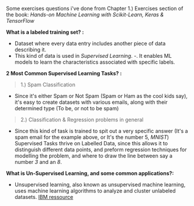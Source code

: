 Some exercises questions i've done from Chapter 1.) Exercises section of the book:
*Hands-on Machine Learning with Scikit-Learn, Keras & TensorFlow*

**What is a labeled training set? :**
- Dataset where every data entry includes another piece of data describing it.
- This kind of data is used in *Supervised Learning*.
-. It enables ML models to learn the characteristics associated with specific labels.

**2 Most Common Supervised Learning Tasks? :**
> 1.) Spam Classification
- Since it's either Spam or Not Spam (Spam or Ham as the cool kids say), it's easy to create datasets with various emails, along with their determined type (To be, or not to be spam)

>2.) Classification & Regression problems in general
- Since this kind of task is trained to spit out a very specific answer (It's a spam email for the example above, or It's the number 5, *MNIST*) Supervised Tasks thrive on Labelled Data, since this allows it to distinguish different data points, and preform regression techniques for modelling the problem, and where to draw the line between say a number *3* and an *8*.

**What is Un-Supervised Learning, and some common applications?:**
- Unsupervised learning, also known as unsupervised machine learning, uses machine learning algorithms to analyze and cluster unlabeled datasets. [IBM ressource](https://www.ibm.com/topics/unsupervised-learning#:~:text=the%20next%20step-,What%20is%20unsupervised%20learning%3F,the%20need%20for%20human%20intervention.) 

